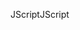<span data-ttu-id="60edd-101">JScript</span><span class="sxs-lookup"><span data-stu-id="60edd-101">JScript</span></span>
